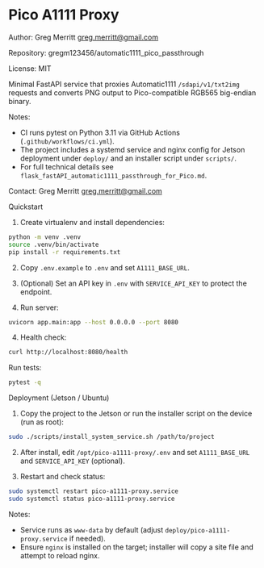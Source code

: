 # Pico A1111 Proxy

Author: Greg Merritt <greg.merritt@gmail.com>

Repository: gregm123456/automatic1111_pico_passthrough

License: MIT

Minimal FastAPI service that proxies Automatic1111 `/sdapi/v1/txt2img` requests and converts PNG output to Pico-compatible RGB565 big-endian binary.



Notes:
- CI runs pytest on Python 3.11 via GitHub Actions (`.github/workflows/ci.yml`).
- The project includes a systemd service and nginx config for Jetson deployment under `deploy/` and an installer script under `scripts/`.
- For full technical details see `flask_fastAPI_automatic1111_passthrough_for_Pico.md`.

Contact: Greg Merritt <greg.merritt@gmail.com>

Quickstart

1. Create virtualenv and install dependencies:

```bash
python -m venv .venv
source .venv/bin/activate
pip install -r requirements.txt
```

2. Copy `.env.example` to `.env` and set `A1111_BASE_URL`.
3. (Optional) Set an API key in `.env` with `SERVICE_API_KEY` to protect the endpoint.

3. Run server:

```bash
uvicorn app.main:app --host 0.0.0.0 --port 8080
```

4. Health check:

```bash
curl http://localhost:8080/health
```

Run tests:

```bash
pytest -q
```

Deployment (Jetson / Ubuntu)

1. Copy the project to the Jetson or run the installer script on the device (run as root):

```bash
sudo ./scripts/install_system_service.sh /path/to/project
```

2. After install, edit `/opt/pico-a1111-proxy/.env` and set `A1111_BASE_URL` and `SERVICE_API_KEY` (optional).

3. Restart and check status:

```bash
sudo systemctl restart pico-a1111-proxy.service
sudo systemctl status pico-a1111-proxy.service
```

Notes:
- Service runs as `www-data` by default (adjust `deploy/pico-a1111-proxy.service` if needed).
- Ensure `nginx` is installed on the target; installer will copy a site file and attempt to reload nginx.

